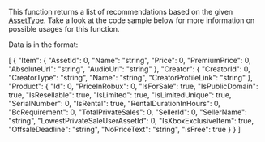 This function returns a list of recommendations based on the given [AssetType](https://developer.roblox.com/en-us/api-reference/enum/AssetType). Take a look at the code sample below for more information on possible usages for this function.

Data is in the format:

\[
    {
      "Item": {
        "AssetId": 0,
        "Name": "string",
        "Price": 0,
        "PremiumPrice": 0,
        "AbsoluteUrl": "string",
        "AudioUrl": "string"
      },
      "Creator": {
        "CreatorId": 0,
        "CreatorType": "string",
        "Name": "string",
        "CreatorProfileLink": "string"
      },
      "Product": {
        "Id": 0,
        "PriceInRobux": 0,
        "IsForSale": true,
        "IsPublicDomain": true,
        "IsResellable": true,
        "IsLimited": true,
        "IsLimitedUnique": true,
        "SerialNumber": 0,
        "IsRental": true,
        "RentalDurationInHours": 0,
        "BcRequirement": 0,
        "TotalPrivateSales": 0,
        "SellerId": 0,
        "SellerName": "string",
        "LowestPrivateSaleUserAssetId": 0,
        "IsXboxExclusiveItem": true,
        "OffsaleDeadline": "string",
        "NoPriceText": "string",
        "IsFree": true
      }
    }
\]